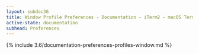 ```yaml
---
layout: subdoc36
title: Window Profile Preferences - Documentation - iTerm2 - macOS Terminal Replacement
active-state: documentation
subhead: Preferences
---
```

{% include 3.6/documentation-preferences-profiles-window.md %}
